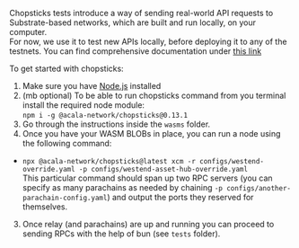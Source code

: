 Chopsticks tests introduce a way of sending real-world API requests to Substrate-based networks, which are built and run locally, on your computer.  
For now, we use it to test new APIs locally, before deploying it to any of the testnets. You can find comprehensive documentation under [this link](https://papermoonio.github.io/polkadot-ecosystem-docs-draft/dev-tools/chopsticks/overview/)

To get started with chopsticks:
1. Make sure you have [Node.js](https://nodejs.org/en/) installed
2. (mb optional) To be able to run chopsticks command from you terminal install the required node module:  
`npm i -g @acala-network/chopsticks@0.13.1`
2. Go through the instructions inside the `wasms` folder.
3. Once you have your WASM BLOBs in place, you can run a node using the following command:
- `npx @acala-network/chopsticks@latest xcm -r configs/westend-override.yaml -p configs/westend-asset-hub-override.yaml`  
This particular command should span up two RPC servers (you can specify as many parachains as needed by chaining `-p configs/another-parachain-config.yaml`) and 
output the ports they reserved for themselves.
3. Once relay (and parachains) are up and running you can proceed to sending RPCs with the help of bun (see `tests` folder).   
